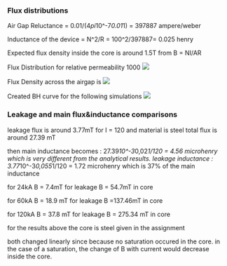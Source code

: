 ### Flux distributions

Air Gap Reluctance = 0.01/(4*pi*10^-7*0.01*1) = 397887 ampere/weber

Inductance of the device = N^2/R = 100^2/397887= 0.025 henry

Expected flux density inside the core is around 1.5T from B = NI/AR


Flux Distribution for relative permeability 1000
![](https://lh3.googleusercontent.com/RQH6hYMQvvJkhbi4plGyIOxLzjwEuU0eLla6HQdSRxiOB-OkTi-78sjqE4CjuyQO2KuJ-RE5Ks2Z6mMloC1aG4ph04YlZF5SnfnG62QrvuH3eT38TH508-pWXfP8M5ho_mEv_gZOxJreyBGzTr9BbZoxawT901Gv__vhYYROuGW5Svgg4RB1hh_5l0W7nsj8qZrTFfGC3P1BEdNk-FNaC7epP7ItRZFat9b2goo6o4NTIr6A0gZ5z6N1OF4G9ap19H8uNU9Ti7TP_kYsjXHEZFUmCldHnT4K5_r2txlTyEAWs2V1WQhAY2QmR2hTbu-3mrrRdWlvXJGVT7xjJhyEcwxUDkj0gLQ6ULb-talofRcHfFi8kaDo9Glw1ie_G7PRs09zwtgj0QiDmgNTqz1c-gEbbwW_3ApgM8RWVj1pAAQn5_hkBq5T9v3cV9bVA40JIJk1B-QoAzX6wDNKZDylOma1_uV8ppsU4mUBg9oZI_pZtB3Y-mIRK440nisHQZtzXD0zvylXkj4uuBD2n9xdK9fDwMnbqtb986JJhjwZuh5xw6rrjMbx2QU6Uj0s7LLIoaDDrPyFQy36Fy6zCqzOpEYE4tuC9Ua6nX3y-jJpGQ=w1503-h642-no)

Flux Density across the airgap is
![](https://lh3.googleusercontent.com/01-yG021bQJHc17siDxAsOzbesfsFjsHejTmnWwN_n4LjiLbuvHECZ3MDBm_iBoY7n8U08PcjOeYREMWg8gBsLU8IXf_e-v5JPgIg4bIQok7TooykpEcKpe9eI-516HrZrI0sjFBF8Xx-wW1P6PkptBarba2Db3y_Krqj0bqwXrLslbxnVgn63UBZoDUGknKXgMqE6w5vnTq08HMLFq5Bg1Aeispgwl9X1yDSOdQkp8w8oXD0nWZVDkB0QXgEYpZN8Ensho7yflHqF6TUvd9vf4Sd9eO5FPrq_WsuxgyXQynWnM-MRNvPR1Y4IWraDjQmlXad_XBNQgrPy5C5KbCBjLkJQ6FgdsJG5fGwKKz3hVmP82bwy3db8NpL87QmQKEJok1C4UMoMg0tOolasKZ3ZO4VnwNW5yvdxLEsqxZRsiyBrmgnY_VTXG8VDoZbGN3sbT3vTUGR1aEwzwA0FvByE8yWamZjhv5RtOavXMUrZiumFeDEZ5wGFmXii2PJnSo4-HuLK1i5tg_bXAouBsZlj2tCGoVQnDI1kZ-1SplFuXQ_MBJ_DEDmxKLyw1xGNqIhGFm0_-r6szz0SyXeFVvq2BrEnCX65zZt07UxXMSJg=w1703-h642-no)

Created BH curve for the following simulations
![](https://lh3.googleusercontent.com/SGSqnUIOveHKzROF8FpCM7t90RwT4Qp_ELWMLrOsexJ8ZUe-mMgt9h49_cwlldoBkxaUlX6F4g-CXQnxNVrgvcGxuZ2usn6YZ6N15JoYFXSkkp8VyZcfi-KqkjM6ThYbWcJEgKAsalOgyECpOOf13F4LNz3I89iLT7MEqfbuv3k63_OmGerPe1S_jEStFj2ZPYUtoqCU3GepJOKlL9zFNa02L47WBOeFmQN8ksQZFrLeejWqv6e2JF0Oda3s3IAL2zaPJibKEYB3AQE6k53TnrLrTMMgc2nssZ6algKwVDOlpTyio2FIQs7B-sSkqwmKNJ3KOZ8JAuVdH_WCnLQER83teDhr8xsNFDd33iZEKRVU2DqTMlmpBh9KDBJRlox-iENPQ1uu-FwFTEBcVGVAQiWVTrl38foPb9IqL0hYXjVLvDnrcVMxjY6iczXlWYCrf3JyjMvMSdWqER9gCYaGLLEEa4gaHrVr-eN6JyCKYmwteCqWkH1fijSbFIWoulvyt4Cs8r7Ja1y4387Ggx4Owku147wsDWNh0SCSNY1hVurLivCeAydP9mW8xs-7yv9o7eZyrnJ3mTv8o2rdHh9IhNV4ttJff-eTDtnSVUJr2A=w463-h236-no)
### Leakage and main flux&inductance comparisons

leakage flux is around 3.77mT for I = 120 and material is steel
total flux is around 27.39 mT

then main inductance becomes : 27.39*10^-3*0,02*1/120 = 4.56 microhenry which is very different from the analytical results.
leakage inductance : 3.77*10^-3*0,055*1/120 = 1.72 microhenry  which is 37% of the main inductance


for 24kA
B = 7.4mT for leakage
B = 54.7mT in core

for 60kA
B = 18.9 mT for leakage
B =137.46mT in core

for 120kA
B = 37.8 mT  for leakage
B = 275.34 mT in core

for the results above the core is steel given in the assignment

both changed linearly since because no saturation occured in the core.
in the case of a saturation, the change of B with current would decrease inside the core.








